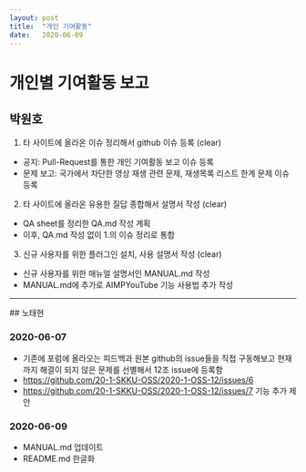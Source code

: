 ```yaml
---
layout: post
title:  "개인 기여활동"
date:   2020-06-09
---
```


# 개인별 기여활동 보고

## 박원호
1. 타 사이트에 올라온 이슈 정리해서 github 이슈 등록 (clear)
- 공지: Pull-Request를 통한 개인 기여활동 보고 이슈 등록
- 문제 보고: 국가에서 차단한 영상 재생 관련 문제, 재생목록 리스트 한계 문제 이슈 등록

2. 타 사이트에 올라온 유용한 질답 종합해서 설명서 작성 (clear)
- QA sheet를 정리한 QA.md 작성 계획
- 이후, QA.md 작성 없이 1.의 이슈 정리로 통합

3. 신규 사용자를 위한 플러그인 설치, 사용 설명서 작성 (clear)
- 신규 사용자를 위한 매뉴얼 설명서인 MANUAL.md 작성
- MANUAL.md에 추가로 AIMPYouTube 기능 사용법 추가 작성

<hr>
## 노태현

### 2020-06-07
* 기존에 포럼에 올라오는 피드백과 원본 github의 issue들을 직접 구동해보고 현재까지 해결이 되지 않은 문제를 선별해서 12조 issue에 등록함
* https://github.com/20-1-SKKU-OSS/2020-1-OSS-12/issues/6 
* https://github.com/20-1-SKKU-OSS/2020-1-OSS-12/issues/7 기능 추가 제안

### 2020-06-09
* MANUAL.md 업데이트
* README.md 한글화
